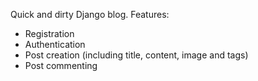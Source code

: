 Quick and dirty Django blog.
Features:
 * Registration
 * Authentication
 * Post creation (including title, content, image and tags)
 * Post commenting
